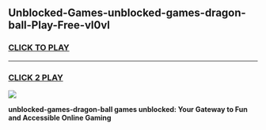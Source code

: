 
## Unblocked-Games-unblocked-games-dragon-ball-Play-Free-vl0vl
<h3>
<a href="https://premium76.site?title=unblocked-games-dragon-ball&ref=18A1">CLICK TO PLAY</a></h3>
<hr>

<h3>
<a href="https://premium76.site?title=unblocked-games-dragon-ball&ref=18A1">CLICK 2 PLAY</a>
  
</h3>

<a href="https://premium76.site?title=unblocked-games-dragon-ball&ref=18A1"><img src="https://clearcache.store/games.png"></a>


**unblocked-games-dragon-ball games unblocked: Your Gateway to Fun and Accessible Online Gaming**
